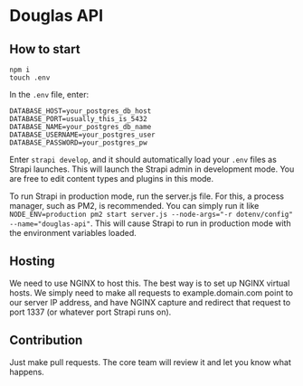 # Douglas API

## How to start


```
npm i
touch .env
```

In the `.env` file, enter:

```
DATABASE_HOST=your_postgres_db_host
DATABASE_PORT=usually_this_is_5432
DATABASE_NAME=your_postgres_db_name
DATABASE_USERNAME=your_postgres_user
DATABASE_PASSWORD=your_postgres_pw
```

Enter `strapi develop`, and it should automatically load your `.env` files as Strapi launches. This will launch the Strapi admin in development mode. You are free to edit content types and plugins in this mode.

To run Strapi in production mode, run the server.js file. For this, a process manager, such as PM2, is recommended. You can simply run it like `NODE_ENV=production pm2 start server.js --node-args="-r dotenv/config" --name="douglas-api"`. This will cause Strapi to run in production mode with the environment variables loaded.

## Hosting

We need to use NGINX to host this. The best way is to set up NGINX virtual hosts. We simply need to make all requests to example.domain.com point to our server IP address, and have NGINX capture and redirect that request to port 1337 (or whatever port Strapi runs on).

## Contribution

Just make pull requests. The core team will review it and let you know what happens.
